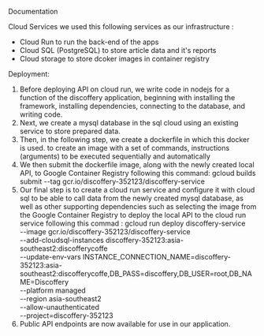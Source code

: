 Documentation

Cloud Services
we used this following services as our infrastructure :
- Cloud Run to run the back-end of the apps 
- Cloud SQL (PostgreSQL) to store article data and it's reports 
- Cloud storage to store dcoker images in container registry

Deployment:
 
1.	Before deploying API on cloud run, we write code in nodejs for a function of the discoffery application, beginning with installing the framework, installing dependencies, connecting to the database, and writing code.
2.	Next, we create a mysql database in the sql cloud using an existing service to store prepared data.
3.	Then, in the following step, we create a dockerfile in which this docker is used. to create an image with a set of commands, instructions (arguments) to be executed sequentially and automatically
4.	We then submit the dockerfile image, along with the newly created local API, to Google Container Registry following this command:
    gcloud builds submit --tag gcr.io/discoffery-352123/discoffery-service
5.	Our final step is to create a cloud run service and configure it with cloud sql to be able to call data from the newly created mysql database, as well as other supporting dependencies such as selecting the image from the Google Container Registry to deploy the local API to the cloud run service following this commad :
    gcloud run deploy discoffery-service \
    --image gcr.io/discoffery-352123/discoffery-service \
    --add-cloudsql-instances discoffery-352123:asia-southeast2:discofferycoffe \
    --update-env-vars INSTANCE_CONNECTION_NAME=discoffery-352123:asia-southeast2:discofferycoffe,DB_PASS=discoffery,DB_USER=root,DB_NAME=Discoffery \
    --platform managed \
    --region asia-southeast2 \
    --allow-unauthenticated \
    --project=discoffery-352123
6.	Public API endpoints are now available for use in our application.


